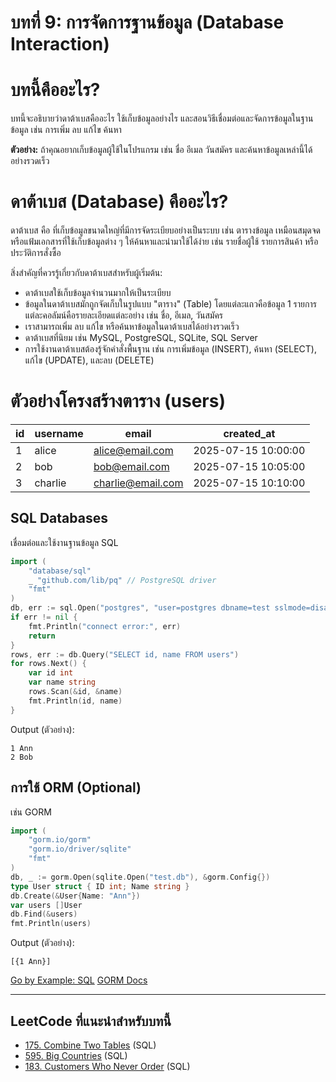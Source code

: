 # บทที่ 9: การจัดการฐานข้อมูล (Database Interaction)
# บทนี้คืออะไร?
บทนี้จะอธิบายว่าดาต้าเบสคืออะไร ใช้เก็บข้อมูลอย่างไร และสอนวิธีเชื่อมต่อและจัดการข้อมูลในฐานข้อมูล เช่น การเพิ่ม ลบ แก้ไข ค้นหา

**ตัวอย่าง:**
ถ้าคุณอยากเก็บข้อมูลผู้ใช้ในโปรแกรม เช่น ชื่อ อีเมล วันสมัคร และค้นหาข้อมูลเหล่านี้ได้อย่างรวดเร็ว
# ดาต้าเบส (Database) คืออะไร?

ดาต้าเบส คือ ที่เก็บข้อมูลขนาดใหญ่ที่มีการจัดระเบียบอย่างเป็นระบบ เช่น ตารางข้อมูล เหมือนสมุดจดหรือแฟ้มเอกสารที่ใช้เก็บข้อมูลต่าง ๆ ให้ค้นหาและนำมาใช้ได้ง่าย เช่น รายชื่อผู้ใช้ รายการสินค้า หรือประวัติการสั่งซื้อ

สิ่งสำคัญที่ควรรู้เกี่ยวกับดาต้าเบสสำหรับผู้เริ่มต้น:
- ดาต้าเบสใช้เก็บข้อมูลจำนวนมากให้เป็นระเบียบ
- ข้อมูลในดาต้าเบสมักถูกจัดเก็บในรูปแบบ "ตาราง" (Table) โดยแต่ละแถวคือข้อมูล 1 รายการ แต่ละคอลัมน์คือรายละเอียดแต่ละอย่าง เช่น ชื่อ, อีเมล, วันสมัคร
- เราสามารถเพิ่ม ลบ แก้ไข หรือค้นหาข้อมูลในดาต้าเบสได้อย่างรวดเร็ว
- ดาต้าเบสที่นิยม เช่น MySQL, PostgreSQL, SQLite, SQL Server
- การใช้งานดาต้าเบสต้องรู้จักคำสั่งพื้นฐาน เช่น การเพิ่มข้อมูล (INSERT), ค้นหา (SELECT), แก้ไข (UPDATE), และลบ (DELETE)

# ตัวอย่างโครงสร้างตาราง (users)

| id  | username | email             | created_at          |
|-----|----------|-------------------|---------------------|
| 1   | alice    | alice@email.com   | 2025-07-15 10:00:00 |
| 2   | bob      | bob@email.com     | 2025-07-15 10:05:00 |
| 3   | charlie  | charlie@email.com | 2025-07-15 10:10:00 |



## SQL Databases
เชื่อมต่อและใช้งานฐานข้อมูล SQL
```go
import (
    "database/sql"
    _ "github.com/lib/pq" // PostgreSQL driver
    "fmt"
)
db, err := sql.Open("postgres", "user=postgres dbname=test sslmode=disable")
if err != nil {
    fmt.Println("connect error:", err)
    return
}
rows, err := db.Query("SELECT id, name FROM users")
for rows.Next() {
    var id int
    var name string
    rows.Scan(&id, &name)
    fmt.Println(id, name)
}
```
Output (ตัวอย่าง):
```
1 Ann
2 Bob
```


## การใช้ ORM (Optional)
เช่น GORM
```go
import (
    "gorm.io/gorm"
    "gorm.io/driver/sqlite"
    "fmt"
)
db, _ := gorm.Open(sqlite.Open("test.db"), &gorm.Config{})
type User struct { ID int; Name string }
db.Create(&User{Name: "Ann"})
var users []User
db.Find(&users)
fmt.Println(users)
```
Output (ตัวอย่าง):
```
[{1 Ann}]
```


[Go by Example: SQL](https://gobyexample.com/sql)
[GORM Docs](https://gorm.io/docs/)

---

## LeetCode ที่แนะนำสำหรับบทนี้
- [175. Combine Two Tables](https://leetcode.com/problems/combine-two-tables/) (SQL)
- [595. Big Countries](https://leetcode.com/problems/big-countries/) (SQL)
- [183. Customers Who Never Order](https://leetcode.com/problems/customers-who-never-order/) (SQL)
